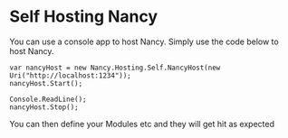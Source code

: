 # Self Hosting Nancy

You can use a console app to host Nancy.  Simply use the code below to host Nancy.

    var nancyHost = new Nancy.Hosting.Self.NancyHost(new Uri("http://localhost:1234"));
    nancyHost.Start();

    Console.ReadLine();
    nancyHost.Stop();

You can then define your Modules etc and they will get hit as expected